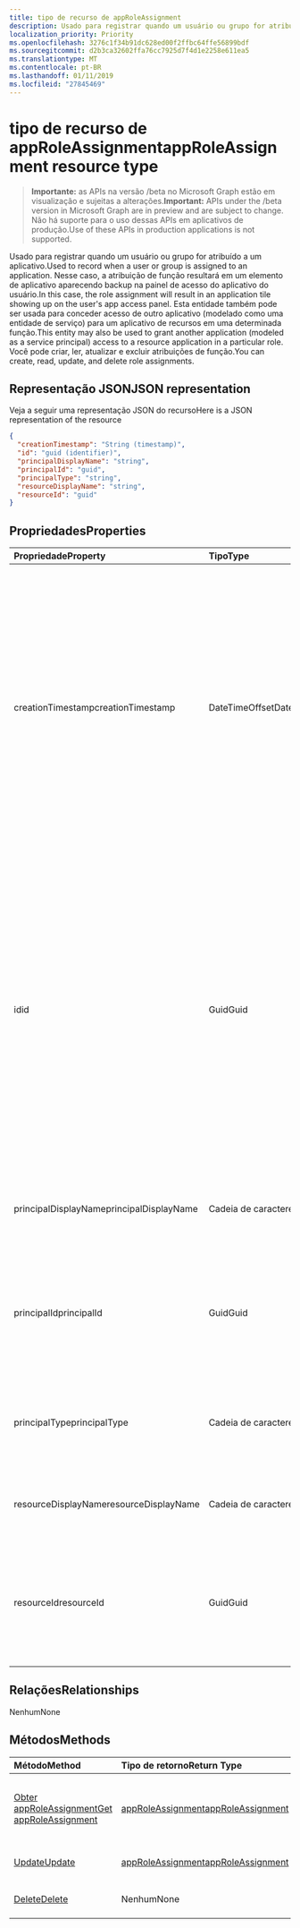 ```yaml
---
title: tipo de recurso de appRoleAssignment
description: Usado para registrar quando um usuário ou grupo for atribuído a um aplicativo. Nesse caso, a atribuição de função resultará em um elemento de aplicativo aparecendo backup na painel de acesso do aplicativo do usuário. Esta entidade também pode ser usada para conceder acesso de outro aplicativo (modelado como uma entidade de serviço) para um aplicativo de recursos em uma determinada função. Você pode criar, ler, atualizar e excluir atribuições de função.
localization_priority: Priority
ms.openlocfilehash: 3276c1f34b91dc628ed00f2ffbc64ffe56899bdf
ms.sourcegitcommit: d2b3ca32602ffa76cc7925d7f4d1e2258e611ea5
ms.translationtype: MT
ms.contentlocale: pt-BR
ms.lasthandoff: 01/11/2019
ms.locfileid: "27845469"
---
```

# <a name="approleassignment-resource-type"></a><span data-ttu-id="5ba8c-106">tipo de recurso de appRoleAssignment</span><span class="sxs-lookup"><span data-stu-id="5ba8c-106">appRoleAssignment resource type</span></span>

> <span data-ttu-id="5ba8c-107">**Importante:** as APIs na versão /beta no Microsoft Graph estão em visualização e sujeitas a alterações.</span><span class="sxs-lookup"><span data-stu-id="5ba8c-107">**Important:** APIs under the /beta version in Microsoft Graph are in preview and are subject to change.</span></span> <span data-ttu-id="5ba8c-108">Não há suporte para o uso dessas APIs em aplicativos de produção.</span><span class="sxs-lookup"><span data-stu-id="5ba8c-108">Use of these APIs in production applications is not supported.</span></span>

<span data-ttu-id="5ba8c-109">Usado para registrar quando um usuário ou grupo for atribuído a um aplicativo.</span><span class="sxs-lookup"><span data-stu-id="5ba8c-109">Used to record when a user or group is assigned to an application.</span></span> <span data-ttu-id="5ba8c-110">Nesse caso, a atribuição de função resultará em um elemento de aplicativo aparecendo backup na painel de acesso do aplicativo do usuário.</span><span class="sxs-lookup"><span data-stu-id="5ba8c-110">In this case, the role assignment will result in an application tile showing up on the user's app access panel.</span></span> <span data-ttu-id="5ba8c-111">Esta entidade também pode ser usada para conceder acesso de outro aplicativo (modelado como uma entidade de serviço) para um aplicativo de recursos em uma determinada função.</span><span class="sxs-lookup"><span data-stu-id="5ba8c-111">This entity may also be used to grant another application (modeled as a service principal) access to a resource application in a particular role.</span></span> <span data-ttu-id="5ba8c-112">Você pode criar, ler, atualizar e excluir atribuições de função.</span><span class="sxs-lookup"><span data-stu-id="5ba8c-112">You can create, read, update, and delete role assignments.</span></span>


## <a name="json-representation"></a><span data-ttu-id="5ba8c-113">Representação JSON</span><span class="sxs-lookup"><span data-stu-id="5ba8c-113">JSON representation</span></span>

<span data-ttu-id="5ba8c-114">Veja a seguir uma representação JSON do recurso</span><span class="sxs-lookup"><span data-stu-id="5ba8c-114">Here is a JSON representation of the resource</span></span>

<!-- {
  "blockType": "resource",
  "optionalProperties": [

  ],
  "@odata.type": "microsoft.graph.approleassignment"
}-->

```json
{
  "creationTimestamp": "String (timestamp)",
  "id": "guid (identifier)",
  "principalDisplayName": "string",
  "principalId": "guid",
  "principalType": "string",
  "resourceDisplayName": "string",
  "resourceId": "guid"
}

```
## <a name="properties"></a><span data-ttu-id="5ba8c-115">Propriedades</span><span class="sxs-lookup"><span data-stu-id="5ba8c-115">Properties</span></span>
| <span data-ttu-id="5ba8c-116">Propriedade</span><span class="sxs-lookup"><span data-stu-id="5ba8c-116">Property</span></span>     | <span data-ttu-id="5ba8c-117">Tipo</span><span class="sxs-lookup"><span data-stu-id="5ba8c-117">Type</span></span>   |<span data-ttu-id="5ba8c-118">Descrição</span><span class="sxs-lookup"><span data-stu-id="5ba8c-118">Description</span></span>|
|:---------------|:--------|:----------|
|<span data-ttu-id="5ba8c-119">creationTimestamp</span><span class="sxs-lookup"><span data-stu-id="5ba8c-119">creationTimestamp</span></span>|<span data-ttu-id="5ba8c-120">DateTimeOffset</span><span class="sxs-lookup"><span data-stu-id="5ba8c-120">DateTimeOffset</span></span>|<span data-ttu-id="5ba8c-121">A hora em que a concessão foi criada. O tipo de carimbo de hora representa as informações de data e hora usando o formato ISO 8601 e é sempre em horário UTC.</span><span class="sxs-lookup"><span data-stu-id="5ba8c-121">The time when the grant was created.The Timestamp type represents date and time information using ISO 8601 format and is always in UTC time.</span></span> <span data-ttu-id="5ba8c-122">Por exemplo, meia-noite em UTC no dia 1º de janeiro de 2014 teria esta aparência: `'2014-01-01T00:00:00Z'`</span><span class="sxs-lookup"><span data-stu-id="5ba8c-122">For example, midnight UTC on Jan 1, 2014 would look like this: `'2014-01-01T00:00:00Z'`</span></span>|
|<span data-ttu-id="5ba8c-123">id</span><span class="sxs-lookup"><span data-stu-id="5ba8c-123">id</span></span>|<span data-ttu-id="5ba8c-124">Guid</span><span class="sxs-lookup"><span data-stu-id="5ba8c-124">Guid</span></span>|<span data-ttu-id="5ba8c-125">A id de função que foi atribuída à entidade de segurança.</span><span class="sxs-lookup"><span data-stu-id="5ba8c-125">The role id that was assigned to the principal.</span></span>  <span data-ttu-id="5ba8c-126">Essa função deve ser declarada pelo destino recurso aplicativo **resourceId** em sua propriedade **appRoles** .</span><span class="sxs-lookup"><span data-stu-id="5ba8c-126">This role must be declared by the target resource application **resourceId** in its **appRoles** property.</span></span> <span data-ttu-id="5ba8c-127">Onde o recurso não declarar todas as permissões, uma id do padrão (zero GUID) deve ser especificada.</span><span class="sxs-lookup"><span data-stu-id="5ba8c-127">Where the resource does not declare any permissions, a default id (zero GUID) must be specified.</span></span> <span data-ttu-id="5ba8c-128">Chave.</span><span class="sxs-lookup"><span data-stu-id="5ba8c-128">Key.</span></span> <span data-ttu-id="5ba8c-129">Não anulável.</span><span class="sxs-lookup"><span data-stu-id="5ba8c-129">Not nullable.</span></span> |
|<span data-ttu-id="5ba8c-130">principalDisplayName</span><span class="sxs-lookup"><span data-stu-id="5ba8c-130">principalDisplayName</span></span>|<span data-ttu-id="5ba8c-131">Cadeia de caracteres</span><span class="sxs-lookup"><span data-stu-id="5ba8c-131">String</span></span>|<span data-ttu-id="5ba8c-132">O nome de exibição da entidade que foi concedido o acesso.</span><span class="sxs-lookup"><span data-stu-id="5ba8c-132">The display name of the principal that was granted the access.</span></span>|
|<span data-ttu-id="5ba8c-133">principalId</span><span class="sxs-lookup"><span data-stu-id="5ba8c-133">principalId</span></span>|<span data-ttu-id="5ba8c-134">Guid</span><span class="sxs-lookup"><span data-stu-id="5ba8c-134">Guid</span></span>|<span data-ttu-id="5ba8c-135">O identificador exclusivo (**id**) para a entidade sendo concedida o acesso.</span><span class="sxs-lookup"><span data-stu-id="5ba8c-135">The unique identifier (**id**) for the principal being granted the access.</span></span> <span data-ttu-id="5ba8c-136">Necessários na criação.</span><span class="sxs-lookup"><span data-stu-id="5ba8c-136">Required on create.</span></span>            |
|<span data-ttu-id="5ba8c-137">principalType</span><span class="sxs-lookup"><span data-stu-id="5ba8c-137">principalType</span></span>|<span data-ttu-id="5ba8c-138">Cadeia de caracteres</span><span class="sxs-lookup"><span data-stu-id="5ba8c-138">String</span></span>|<span data-ttu-id="5ba8c-139">O tipo de entidade.</span><span class="sxs-lookup"><span data-stu-id="5ba8c-139">The type of principal.</span></span>  <span data-ttu-id="5ba8c-140">Isso pode ser "User", "Grupo" ou "ServicePrincipal".</span><span class="sxs-lookup"><span data-stu-id="5ba8c-140">This can either be "User", "Group" or "ServicePrincipal".</span></span>|
|<span data-ttu-id="5ba8c-141">resourceDisplayName</span><span class="sxs-lookup"><span data-stu-id="5ba8c-141">resourceDisplayName</span></span>|<span data-ttu-id="5ba8c-142">Cadeia de caracteres</span><span class="sxs-lookup"><span data-stu-id="5ba8c-142">String</span></span>|<span data-ttu-id="5ba8c-143">O nome de exibição do recurso para o qual a atribuição foi feita.</span><span class="sxs-lookup"><span data-stu-id="5ba8c-143">The display name of the resource to which the assignment was made.</span></span>|
|<span data-ttu-id="5ba8c-144">resourceId</span><span class="sxs-lookup"><span data-stu-id="5ba8c-144">resourceId</span></span>|<span data-ttu-id="5ba8c-145">Guid</span><span class="sxs-lookup"><span data-stu-id="5ba8c-145">Guid</span></span>|<span data-ttu-id="5ba8c-146">O identificador exclusivo (**id**) para o recurso de destino (entidade de serviço) para o qual a atribuição foi feita.</span><span class="sxs-lookup"><span data-stu-id="5ba8c-146">The unique identifier (**id**) for the target resource (service principal) for which the assignment was made.</span></span>|

## <a name="relationships"></a><span data-ttu-id="5ba8c-147">Relações</span><span class="sxs-lookup"><span data-stu-id="5ba8c-147">Relationships</span></span>
<span data-ttu-id="5ba8c-148">Nenhum</span><span class="sxs-lookup"><span data-stu-id="5ba8c-148">None</span></span>


## <a name="methods"></a><span data-ttu-id="5ba8c-149">Métodos</span><span class="sxs-lookup"><span data-stu-id="5ba8c-149">Methods</span></span>

| <span data-ttu-id="5ba8c-150">Método</span><span class="sxs-lookup"><span data-stu-id="5ba8c-150">Method</span></span>           | <span data-ttu-id="5ba8c-151">Tipo de retorno</span><span class="sxs-lookup"><span data-stu-id="5ba8c-151">Return Type</span></span>    |<span data-ttu-id="5ba8c-152">Descrição</span><span class="sxs-lookup"><span data-stu-id="5ba8c-152">Description</span></span>|
|:---------------|:--------|:----------|
|[<span data-ttu-id="5ba8c-153">Obter appRoleAssignment</span><span class="sxs-lookup"><span data-stu-id="5ba8c-153">Get appRoleAssignment</span></span>](../api/approleassignment-get.md) | [<span data-ttu-id="5ba8c-154">appRoleAssignment</span><span class="sxs-lookup"><span data-stu-id="5ba8c-154">appRoleAssignment</span></span>](approleassignment.md) |<span data-ttu-id="5ba8c-155">Leia as propriedades e os relacionamentos do objeto appRoleAssignment.</span><span class="sxs-lookup"><span data-stu-id="5ba8c-155">Read properties and relationships of appRoleAssignment object.</span></span>|
|[<span data-ttu-id="5ba8c-156">Update</span><span class="sxs-lookup"><span data-stu-id="5ba8c-156">Update</span></span>](../api/approleassignment-update.md) | [<span data-ttu-id="5ba8c-157">appRoleAssignment</span><span class="sxs-lookup"><span data-stu-id="5ba8c-157">appRoleAssignment</span></span>](approleassignment.md)   |<span data-ttu-id="5ba8c-158">Atualize o objeto appRoleAssignment.</span><span class="sxs-lookup"><span data-stu-id="5ba8c-158">Update appRoleAssignment object.</span></span> |
|[<span data-ttu-id="5ba8c-159">Delete</span><span class="sxs-lookup"><span data-stu-id="5ba8c-159">Delete</span></span>](../api/approleassignment-delete.md) | <span data-ttu-id="5ba8c-160">Nenhum</span><span class="sxs-lookup"><span data-stu-id="5ba8c-160">None</span></span> |<span data-ttu-id="5ba8c-161">Exclua objeto appRoleAssignment.</span><span class="sxs-lookup"><span data-stu-id="5ba8c-161">Delete appRoleAssignment object.</span></span> |

<!-- uuid: 8fcb5dbc-d5aa-4681-8e31-b001d5168d79
2015-10-25 14:57:30 UTC -->
<!-- {
  "type": "#page.annotation",
  "description": "appRoleAssignment resource",
  "keywords": "",
  "section": "documentation",
  "tocPath": ""
}-->
